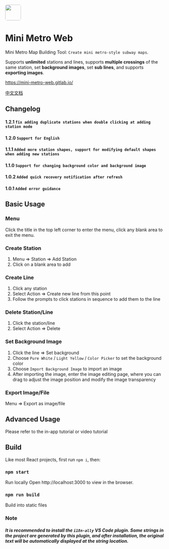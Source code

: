 
<img  style="border-radius: 5px" width="50" src="https://mini-metro-web.gitlab.io/app-icon.png">

# Mini Metro Web 
Mini Metro Map Building Tool: `Create mini metro-style subway maps`.

Supports **unlimited** stations and lines, supports **multiple crossings** of the same station, set **background images**, set **sub lines**, and supports **exporting images**.

https://mini-metro-web.gitlab.io/

[中文文档](https://github.com/RyanEdo/mini-metro-web/blob/master/README-cn.md)

## Changelog
#### 1.2.1 `fix adding duplicate stations when double clicking at adding station mode`
#### 1.2.0 `Support for English`
#### 1.1.1 `Added more station shapes, support for modifying default shapes when adding new stations`
#### 1.1.0 `Support for changing background color and background image`
#### 1.0.2 `Added quick recovery notification after refresh`
#### 1.0.1 `Added error guidance`

## Basic Usage

### Menu
Click the title in the top left corner to enter the menu, click any blank area to exit the menu.

### Create Station
1. Menu => Station => Add Station
2. Click on a blank area to add

### Create Line
1. Click any station
2. Select Action => Create new line from this point
3. Follow the prompts to click stations in sequence to add them to the line

### Delete Station/Line
1. Click the station/line
2. Select Action => Delete

### Set Background Image
1. Click the line => Set background
2. Choose `Pure White` / `Light Yellow` / `Color Picker` to set the background color
3. Choose `Import Background Image` to import an image
4. After importing the image, enter the image editing page, where you can drag to adjust the image position and modify the image transparency

### Export Image/File
Menu => Export as image/file

## Advanced Usage
Please refer to the in-app tutorial or video tutorial

## Build

Like most React projects, first run `npm i`, then:

### `npm start`

Run locally
Open http://localhost:3000 to view in the browser.

### `npm run build`

Build into static files

### Note
##### It is recommended to install the `i18n-ally` VS Code plugin. Some strings in the project are generated by this plugin, and after installation, the original text will be automatically displayed at the string location.
